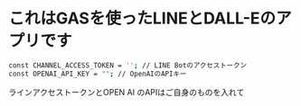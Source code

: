 # これはGASを使ったLINEとDALL-Eのアプリです

 ```bash
const CHANNEL_ACCESS_TOKEN = ''; // LINE Botのアクセストークン
const OPENAI_API_KEY = ""; // OpenAIのAPIキー　
```
ラインアクセストークンとOPEN AI のAPIはご自身のものを入れて
